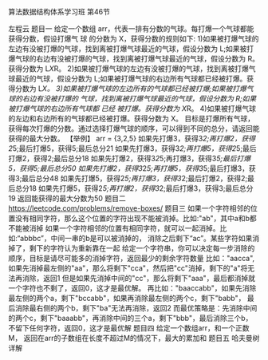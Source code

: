 算法数据结构体系学习班
第46节

左程云
题目一
给定一个数组 arr，代表一排有分数的气球。每打爆一个气球都能获得分数，假设打爆气 球 的分数为 X，获得分数的规则如下: 1)如果被打爆气球的左边有没被打爆的气球，找到离被打爆气球最近的气球，假设分数为 L;如果被打爆气球的右边有没被打爆的气球，找到离被打爆气球最近的气球，假设分数为 R。 获得分数为 L*X*R。 2)如果被打爆气球的左边有没被打爆的气球，找到离被打爆气球最近的气球，假设分数为 L;如果被打爆气球的右边所有气球都已经被打爆。获得分数为 L*X。 3)如果被打爆气球的左边所有的气球都已经被打爆;如果被打爆气球的右边有没被打爆的 气球，找到离被打爆气球最近的气球，假设分数为 R;如果被打爆气球的右边所有气球都 已经 被打爆。获得分数为 X*R。 4)如果被打爆气球的左边和右边所有的气球都已经被打爆。获得分数为 X。
目标是打爆所有气球，获得每次打爆的分数。通过选择打爆气球的顺序，可以得到不同的总分，请返回能获得的最大分数。
【举例】
arr = {3,2,5} 如果先打爆3，获得3*2;再打爆2，获得2*5;最后打爆5，获得5;最后总分21 如果先打爆3，获得3*2;再打爆5，获得2*5;最后打爆2，获得2;最后总分18 如果先打爆2，获得3*2*5;再打爆3，获得3*5;最后打爆5，获得5;最后总分50 如果先打爆2，获得3*2*5;再打爆5，获得3*5;最后打爆3，获得3;最后总分48 如果先打爆5，获得2*5;再打爆3，获得3*2;最后打爆2，获得2;最后总分18 如果先打爆5，获得2*5;再打爆2，获得3*2;最后打爆3，获得3;最后总分19 返回能获得的最大分数为50
题目二
https://leetcode.com/problems/remove-boxes/
题目三
如果一个字符相邻的位置没有相同字符，那么这个位置的字符出现不能被消掉。比如:"ab"，其中a和b都不能被消掉
如果一个字符相邻的位置有相同字符，就可以一起消掉。比如:“abbbc”，中间一串的b是可以被消掉的，
消除之后剩下“ac”。某些字符如果消掉了，剩下的字符认为重新靠在一起
给定一个字符串，你可以决定每一步消除的顺序，目标是请尽可能多的消掉字符，返回最少的剩余字符数量
比如："aacca", 如果先消掉最左侧的"aa"，那么将剩下"cca"，然后把"cc"消掉，剩下的"a"将无法再消除，返回1
但是如果先消掉中间的"cc"，那么将剩下"aaa"，最后都消掉就一个字符也不剩了，返回0，这才是最优解。
再比如："baaccabb"，如果先消除最左侧的两个a，剩下"bccabb"，如果再消除最左侧的两个c，剩下"babb"，
最后消除最右侧的两个b，剩下"ba"无法再消除，返回2
而最优策略是：先消除中间的两个c，剩下"baaabb"，再消除中间的三个a，剩下"bbb"，最后消除三个b，
不留下任何字符，返回0，这才是最优解
题目四
给定一个数组arr，和一个正数M，
返回在arr的子数组在长度不超过M的情况下，最大的累加和
题目五
哈夫曼树详解
